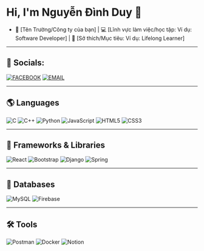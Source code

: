 # Hi, I'm Nguyễn Đình Duy 👋

* 🏫 [Tên Trường/Công ty của bạn] | 💻 [Lĩnh vực làm việc/học tập: Ví dụ: Software Developer] | 🧠 [Sở thích/Mục tiêu: Ví dụ: Lifelong Learner]

---

## 🔗 Socials:

[![FACEBOOK](https://img.shields.io/badge/Facebook-1877F2?style=for-the-badge&logo=facebook&logoColor=white)](https://www.facebook.com/inhduy.154732)
[![EMAIL](https://img.shields.io/badge/Email-D14836?style=for-the-badge&logo=gmail&logoColor=white)](mailto:duy12081107@gmail.com)

---

## 🌎 Languages

![C](https://img.shields.io/badge/C-A8B9CC?style=for-the-badge&logo=c&logoColor=white)
![C++](https://img.shields.io/badge/C++-00599C?style=for-the-badge&logo=cplusplus&logoColor=white)
![Python](https://img.shields.io/badge/Python-3776AB?style=for-the-badge&logo=python&logoColor=white)
![JavaScript](https://img.shields.io/badge/JavaScript-F7DF1E?style=for-the-badge&logo=javascript&logoColor=black)
![HTML5](https://img.shields.io/badge/HTML5-E34F26?style=for-the-badge&logo=html5&logoColor=white)
![CSS3](https://img.shields.io/badge/CSS3-1572B6?style=for-the-badge&logo=css3&logoColor=white)

---

## 🚀 Frameworks & Libraries

![React](https://img.shields.io/badge/React-61DAFB?style=for-the-badge&logo=react&logoColor=black)
![Bootstrap](https://img.shields.io/badge/Bootstrap-7952B3?style=for-the-badge&logo=bootstrap&logoColor=white)
![Django](https://img.shields.io/badge/Django-092E20?style=for-the-badge&logo=django&logoColor=white)
![Spring](https://img.shields.io/badge/Spring-6DB33F?style=for-the-badge&logo=spring&logoColor=white)

---

## 💾 Databases

![MySQL](https://img.shields.io/badge/MySQL-4479A1?style=for-the-badge&logo=mysql&logoColor=white)
![Firebase](https://img.shields.io/badge/Firebase-FFCA28?style=for-the-badge&logo=firebase&logoColor=black)

---

## 🛠️ Tools

![Postman](https://img.shields.io/badge/Postman-FF6C37?style=for-the-badge&logo=postman&logoColor=white)
![Docker](https://img.shields.io/badge/Docker-2496ED?style=for-the-badge&logo=docker&logoColor=white)
![Notion](https://img.shields.io/badge/Notion-000000?style=for-the-badge&logo=notion&logoColor=white)
